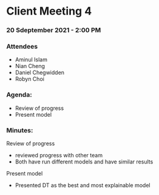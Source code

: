 # Client Meeting 4

### 20 Sdeptember 2021 - 2:00 PM

### Attendees

- Aminul Islam
- Nian Cheng
- Daniel Chegwidden
- Robyn Choi

### Agenda:
- Review of progress
- Present model

### Minutes:
Review of progress
- reviewed progress with other team
- Both have run different models and have similar results

Present model
- Presented DT as the best and most explainable model
